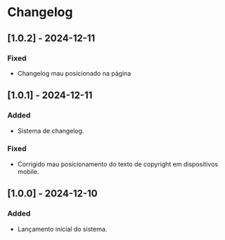 # Changelog

## [1.0.2] - 2024-12-11
### Fixed
- Changelog mau posicionado na página

## [1.0.1] - 2024-12-11
### Added
- Sistema de changelog.

### Fixed
- Corrigido mau posicionamento do texto de copyright em dispositivos mobile.

## [1.0.0] - 2024-12-10
### Added
- Lançamento inicial do sistema.
